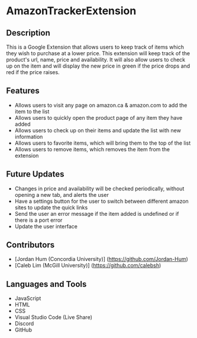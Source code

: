 # AmazonTrackerExtension

## Description
This is a Google Extension that allows users to keep track of items which they wish to purchase at a lower price. This extension will keep track of the product's url, name, price and availability.  It will also allow users to check up on the item and will display the new price in green if the price drops and red if the price raises. 

## Features
- Allows users to visit any page on amazon.ca & amazon.com to add the item to the list
- Allows users to quickly open the product page of any item they have added
- Allows users to check up on their items and update the list with new information
- Allows users to favorite items, which will bring them to the top of the list
- Allows users to remove items, which removes the item from the extension

## Future Updates
- Changes in price and availability will be checked periodically, without opening a new tab, and alerts the user
- Have a settings button for the user to switch between different amazon sites to update the quick links
- Send the user an error message if the item added is undefined or if there is a port error
- Update the user interface

## Contributors
- [Jordan Hum (Concordia University)] (https://github.com/Jordan-Hum)
- [Caleb Lim (McGill University)] (https://github.com/calebsh)

## Languages and Tools
- JavaScript
- HTML
- CSS
- Visual Studio Code (Live Share)
- Discord
- GitHub